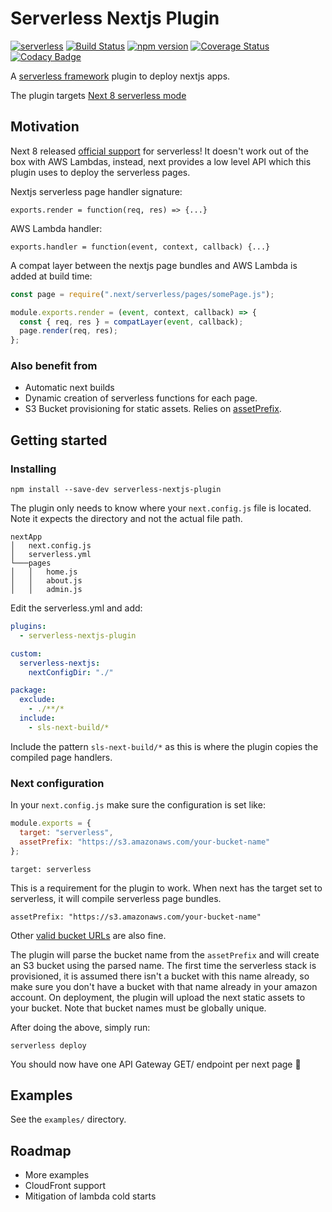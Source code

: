 # Serverless Nextjs Plugin

[![serverless](http://public.serverless.com/badges/v3.svg)](http://www.serverless.com)
[![Build Status](https://travis-ci.org/danielcondemarin/serverless-nextjs-plugin.svg?branch=master)](https://travis-ci.org/danielcondemarin/serverless-nextjs-plugin)
[![npm version](https://badge.fury.io/js/serverless-nextjs-plugin.svg)](https://badge.fury.io/js/serverless-nextjs-plugin)
[![Coverage Status](https://coveralls.io/repos/github/danielcondemarin/serverless-nextjs-plugin/badge.svg?branch=master)](https://coveralls.io/github/danielcondemarin/serverless-nextjs-plugin?branch=master)
[![Codacy Badge](https://api.codacy.com/project/badge/Grade/c0d3aa2a86cb4ce98772a02015f46314)](https://www.codacy.com/app/danielcondemarin/serverless-nextjs-plugin?utm_source=github.com&utm_medium=referral&utm_content=danielcondemarin/serverless-nextjs-plugin&utm_campaign=Badge_Grade)

A [serverless framework](https://serverless.com/) plugin to deploy nextjs apps.

The plugin targets [Next 8 serverless mode](https://nextjs.org/blog/next-8/#serverless-nextjs)

## Motivation

Next 8 released [official support](https://nextjs.org/blog/next-8/#serverless-nextjs) for serverless! It doesn't work out of the box with AWS Lambdas, instead, next provides a low level API which this plugin uses to deploy the serverless pages.

Nextjs serverless page handler signature:

`exports.render = function(req, res) => {...}`

AWS Lambda handler:

`exports.handler = function(event, context, callback) {...}`

A compat layer between the nextjs page bundles and AWS Lambda is added at build time:

```js
const page = require(".next/serverless/pages/somePage.js");

module.exports.render = (event, context, callback) => {
  const { req, res } = compatLayer(event, callback);
  page.render(req, res);
};
```

### Also benefit from

- Automatic next builds
- Dynamic creation of serverless functions for each page.
- S3 Bucket provisioning for static assets. Relies on [assetPrefix](https://github.com/zeit/next.js/#cdn-support-with-asset-prefix).

## Getting started

### Installing

`npm install --save-dev serverless-nextjs-plugin`

The plugin only needs to know where your `next.config.js` file is located. Note it expects the directory and not the actual file path.

```
nextApp
│   next.config.js
│   serverless.yml
└───pages
│   │   home.js
│   │   about.js
│   │   admin.js
```

Edit the serverless.yml and add:

```yml
plugins:
  - serverless-nextjs-plugin

custom:
  serverless-nextjs:
    nextConfigDir: "./"

package:
  exclude:
    - ./**/*
  include:
    - sls-next-build/*
```

Include the pattern `sls-next-build/*` as this is where the plugin copies the compiled page handlers.

### Next configuration

In your `next.config.js` make sure the configuration is set like:

```js
module.exports = {
  target: "serverless",
  assetPrefix: "https://s3.amazonaws.com/your-bucket-name"
};
```

`target: serverless`

This is a requirement for the plugin to work. When next has the target set to serverless, it will compile serverless page bundles.

`assetPrefix: "https://s3.amazonaws.com/your-bucket-name"`

Other [valid bucket URLs](https://docs.aws.amazon.com/AmazonS3/latest/dev/UsingBucket.html#access-bucket-intro) are also fine.

The plugin will parse the bucket name from the `assetPrefix` and will create an S3 bucket using the parsed name. The first time the serverless stack is provisioned, it is assumed there isn't a bucket with this name already, so make sure you don't have a bucket with that name already in your amazon account. On deployment, the plugin will upload the next static assets to your bucket. Note that bucket names must be globally unique.

After doing the above, simply run:

`serverless deploy`

You should now have one API Gateway GET/ endpoint per next page 🎉

## Examples

See the `examples/` directory.

## Roadmap

- More examples
- CloudFront support
- Mitigation of lambda cold starts
